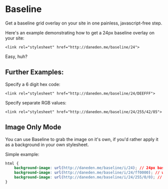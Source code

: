 # Baseline
Get a baseline grid overlay on your site in one painless, javascript-free step.

Here's an example demonstrating how to get a 24px baseline overlay on your site:

```<link rel="stylesheet" href="http://daneden.me/baseline/24">```

Easy, huh?
	
## Further Examples:

Specify a 6 digit hex code: 

```<link rel="stylesheet" href="http://daneden.me/baseline/24/DEEFFF">```

Specify separate RGB values: 

```<link rel="stylesheet" href="http://daneden.me/baseline/24/255/42/85">```

## Image Only Mode

You can use Baseline to grab the image on it's own, if you'd rather apply it as a background in your own stylesheet.

Simple example:

```css
html {
	background-image: url(http://daneden.me/baseline/i/24); // 24px baseline
	background-image: url(http://daneden.me/baseline/i/24/ff0000); // with Hex colour
	background-image: url(http://daneden.me/baseline/i/24/255/0/0); // with RGB colour
}
```
